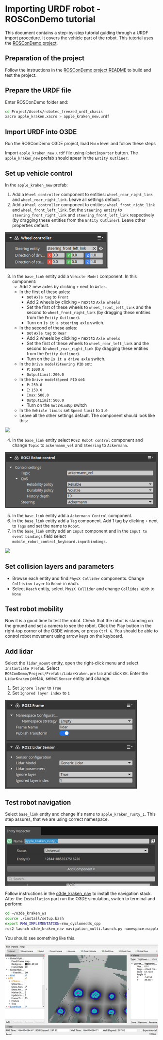 # Importing URDF robot - ROSConDemo tutorial

This document contains a step-by-step tutorial guiding through a URDF import procedure. It covers the vehicle part of the robot. This tutorial uses the [ROSConDemo project](https://github.com/o3de/ROSConDemo). 

## Preparation of the project

Follow the instructions in the [ROSConDemo project README](https://github.com/o3de/ROSConDemo) to build and test the project. 

## Prepare the URDF file

Enter ROSConDemo folder and:

```bash
cd Project/Assets/robotec_freezed_urdf_chasis
xacro apple_kraken.xacro > apple_kraken_new.urdf
```

## Import URDF into O3DE

Run the ROSConDemo O3DE project, load `Main` level and follow these steps

Import `apple_kraken_new.urdf` file using `RobotImporter` button. The `apple_kraken_new` prefab should apear in the `Entity Outliner`.

## Set up vehicle control

In the `apple_kraken_new` prefab:

1. Add a `Wheel controller` component to entities: `wheel_rear_right_link` and `wheel_rear_right_link`. Leave all settings default.
2. Add a `Wheel controller` component to entities: `wheel_front_right_link` and `wheel_front_left_link`. Set the `Steering entity` to `steering_front_right_link` and `steering_front_left_link` respectively (by dragging these entities from the `Entity Outliner`). Leave other properties default.


![](static/images/URDF_tutorial_Wheel_controller.png)


3. In the `base_link` entity add a `Vehicle Model` component. In this component:
    - Add 2 new axles by clicking `+` next to `Axles`. 
    - In the first of these axles:
      - set `Axle tag` to `Front`
      - Add 2 wheels by clicking `+` next to `Axle wheels`
      - Set the first of these wheels to `wheel_front_left_link` and the second to `wheel_front_right_link` (by dragging these entities from the `Entity Outliner`). 
      - Turn on `Is it a steering axle` switch.
    - In the second of these axles:
      - set `Axle tag` to `Rear`
      - Add 2 wheels by clicking `+` next to `Axle wheels`
      - Set the first of these wheels to `wheel_rear_left_link` and the second to `wheel_rear_right_link` (by dragging these entities from the `Entity Outliner`). 
      - Turn on the `Is it a drive axle` switch.
    - In the `Drive model`/`Steering PID` set:
      - `P`: `1000.0`
      - `OutputLimit`: `200.0`
    - In the `Drive model`/`Speed PID` set:
      - `P`: `250.0`
      - `I`: `150.0`
      - `Imax`: `500.0`
      - `OutputLimit`: `500.0`
      - Turn on the `AntiWindUp` switch
    - In the `Vehicle limits` set `Speed limit` to `3.0`
    - Leave all the other settings default. The component should look like this:

![](static/images/URDF_tutorial_Vehicle_Model.png)


4. In the `base_link` entity select `ROS2 Robot control` component and change `Topic` to `ackermann_vel` and `Steering` to `Ackermann`.

![](static/images/URDF_tutorial_ROS2_Robot_Control.png)


5. In the `base_link` entity add a `Ackermann Control` component. 
6. In the `base_link` entity add a `Tag` component. Add 1 tag by clicking `+` next to `Tags` and set the name to `Robot`.
7. In the `base_link` entity add an `Input` component and in the `Input to event bindings` field select `mobile_robot_control_keyboard.inputbindings`.

![](static/images/URDF_tutorial_Tag_Input.png)


## Set collision layers and parameters

- Browse each entity and find `PhysX Collider` components. Change `Collision Layer` to `Robot` in each.
- Select `Reach` entity, select `PhysX Collider` and change `Collides With` to `None`

## Test robot mobility

Now it is a good time to test the robot. Check that the robot is standing on the ground and set a camera to see the robot. Click the Play button in the right-top corner of the O3DE window, or press `Ctrl G`. You should be able to control robot movement using arrow keys on the keyboard.

## Add lidar

Select the `lidar_mount` entity, open the right-click menu and select `Instantiate Prefab`. Select `ROSConDemo/Project/Prefabs/LidarKraken.prefab` and click `OK`. Enter the `LidarKraken` prefab, select `Sensor` entity and change:
1. Set `Ignore layer` to `True`
2. Set `Ignored layer index` to `1`

![](static/images/URDF_tutorial_Lidar_Kraken.png)

## Test robot navigation

Select `base_link` entity and change it's name to `apple_kraken_rusty_1`. This step assures, that we are using correct namespace.

![](static/images/URDF_tutorial_base_link_name.png)

Follow instructions in the [o3de_kraken_nav](https://github.com/RobotecAI/o3de_kraken_nav) to install the navigation stack. After the `Installation` part run the O3DE simulation, switch to terminal and perform:

```bash
cd ~/o3de_kraken_ws
source ./install/setup.bash
export RMW_IMPLEMENTATION=rmw_cyclonedds_cpp
ros2 launch o3de_kraken_nav navigation_multi.launch.py namespace:=apple_kraken_rusty_1 rviz:=True
```

You should see something like this.

![](static/images/URDF_tutorial_RViz_test.png)


